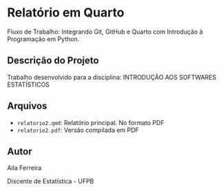 # Relatório em Quarto 

Fluxo de Trabalho: Integrando Git, GitHub e Quarto com Introdução à Programação em Python.

## Descrição do Projeto
Trabalho desenvolvido para a disciplina: INTRODUÇÃO AOS SOFTWARES ESTATÍSTICOS

## Arquivos

- `relatorio2.qmd`: Relatório principal. No formato PDF
- `relatorio2.pdf`:  Versão compilada em PDF

## Autor

Aila Ferreira

Discente de Estatística - UFPB
